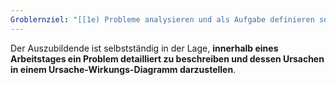 ```yaml
---
Groblernziel: "[[1e) Probleme analysieren und als Aufgabe definieren sowie Lösungsalternativen entwickeln und beurteilen]]"
---
```

Der Auszubildende ist selbstständig in der Lage, **innerhalb eines Arbeitstages ein Problem detailliert zu beschreiben und dessen Ursachen in einem Ursache-Wirkungs-Diagramm darzustellen**.